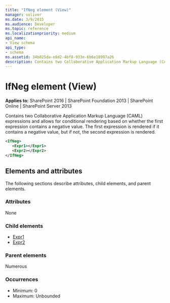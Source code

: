 ```yaml
---
title: "IfNeg element (View)"
manager: soliver
ms.date: 3/9/2015
ms.audience: Developer
ms.topic: reference
ms.localizationpriority: medium
api_name:
- View schema
api_type:
- schema
ms.assetid: 34b025da-e8d2-4bf8-933e-6b6e18997a26
description: Contains two Collaborative Application Markup Language (CAML) expressions and allows for conditional rendering based on whether the first expression contains a negative value.
---
```


# IfNeg element (View)

**Applies to:** SharePoint 2016 | SharePoint Foundation 2013 | SharePoint Online | SharePoint Server 2013

Contains two Collaborative Application Markup Language (CAML) expressions and allows for conditional rendering based on whether the first expression contains a negative value. The first expression is rendered if it contains a negative value, but if not, the second expression is rendered.

```XML
<IfNeg>
   <Expr1></Expr1>
   <Expr2></Expr2>
</IfNeg>
```

## Elements and attributes

The following sections describe attributes, child elements, and parent elements.

### Attributes

None

### Child elements

- [Expr1](expr1-element-view.md)
- [Expr2](expr2-element-view.md)

### Parent elements

Numerous

### Occurrences

- Minimum: 0
- Maximum: Unbounded

<br/>
